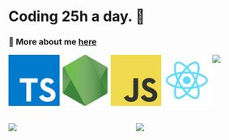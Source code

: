 # Coding 25h a day. 🤍
### 💬 More about me <a href="https://martinabdulghni.com/">here</a>
<div style="display: flex;">
  <img src="https://raw.githubusercontent.com/github/explore/80688e429a7d4ef2fca1e82350fe8e3517d3494d/topics/typescript/typescript.png" style="flex:1; heigh:30px; width:30px;"/>
  <img src="https://raw.githubusercontent.com/github/explore/80688e429a7d4ef2fca1e82350fe8e3517d3494d/topics/nodejs/nodejs.png" style="flex:1; heigh:30px; width:30px"/>
  <img src="https://raw.githubusercontent.com/github/explore/80688e429a7d4ef2fca1e82350fe8e3517d3494d/topics/javascript/javascript.png" style="flex:1; heigh:30px; width:30px"/>
   <img src="https://raw.githubusercontent.com/github/explore/80688e429a7d4ef2fca1e82350fe8e3517d3494d/topics/react/react.png" style="flex:1; heigh:30px; width:30px"/>
  <img src="https://brandslogos.com/wp-content/uploads/images/large/java-logo-1.png" style="flex:1; heigh:30px; width:30px"/>
</div>
<br> <br>

<div style="display: flex;">
<img src="https://github-readme-stats.vercel.app/api?username=martinabdulghni&show_icons=true&theme=tokyonight" style="flex:1;"/>
<img src="https://github-readme-stats.vercel.app/api/top-langs/?username=martinabdulghni&layout=compact" style="flex:1; "/>
</div>


